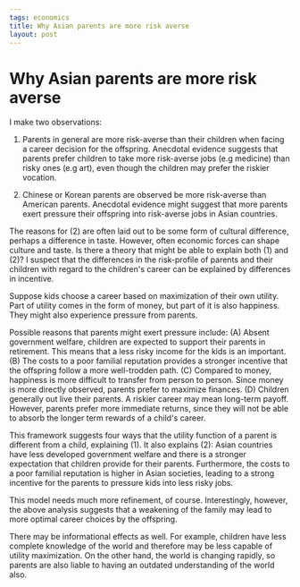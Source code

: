 ```yaml
--- 
tags: economics
title: Why Asian parents are more risk averse
layout: post
---
```


# Why Asian parents are more risk averse

I make two observations:

1. Parents in general are more risk-averse than their children when facing a career decision for the offspring. Anecdotal evidence suggests that parents prefer children to take more risk-averse jobs (e.g medicine) than risky ones (e.g art), even though the children may prefer the riskier vocation. 

2. Chinese or Korean parents are observed be more risk-averse than American parents. Anecdotal evidence might suggest that more parents exert pressure their offspring into risk-averse jobs in Asian countries. 

The reasons for (2) are often laid out to be some form of cultural difference, perhaps a difference in taste. However, often economic forces can shape culture and taste. Is there a theory that might be able to explain both (1) and (2)? I suspect that the differences in the risk-profile of parents and their children with regard to the children's career can be explained by differences in incentive. 

Suppose kids choose a career based on maximization of their own utility. Part of utility comes in the form of money, but part of it is also happiness. They might also experience pressure from parents. 

Possible reasons that parents might exert pressure include: (A) Absent government welfare, children are expected to support their parents in retirement. This means that a less risky income for the kids is an important. (B) The costs to a poor familial reputation provides a stronger incentive that the offspring follow a more well-trodden path. (C) Compared to money, happiness is more difficult to transfer from person to person. Since money is more directly observed, parents prefer to maximize finances. (D) Children generally out live their parents. A riskier career may mean long-term payoff. However, parents prefer more immediate returns, since they will not be able to absorb the longer term rewards of a child's career. 

This framework suggests four ways that the utility function of a parent is different from a child, explaining (1). It also explains (2): Asian countries have less developed government welfare and there is a stronger expectation that children provide for their parents. Furthermore, the costs to a poor familial reputation is higher in Asian societies, leading to a strong incentive for the parents to pressure kids into less risky jobs. 

This model needs much more refinement, of course. Interestingly, however, the above analysis suggests that a weakening of the family may lead to more optimal career choices by the offspring. 

There may be informational effects as well. For example, children have less complete knowledge of the world and therefore may be less capable of utility maximization. On the other hand, the world is changing rapidly, so parents are also liable to having an outdated understanding of the world also. 